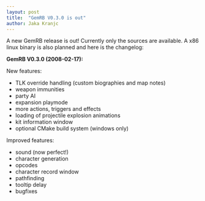 ```yaml
---
layout: post
title:  "GemRB V0.3.0 is out"
author: Jaka Kranjc
---
```


A new GemRB release is out! Currently only the sources are available. 
A x86 linux binary is also planned and here is the changelog:

**GemRB V0.3.0 (2008-02-17):**

New features:
- TLK override handling (custom biographies and map notes)
- weapon immunities
- party AI
- expansion playmode
- more actions, triggers and effects
- loading of projectile explosion animations
- kit information window
- optional CMake build system (windows only)

Improved features:
- sound (now perfect!)
- character generation
- opcodes
- character record window
- pathfinding
- tooltip delay
- bugfixes
